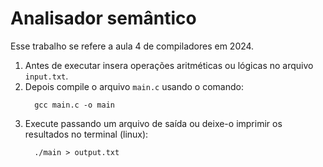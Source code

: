 # Analisador semântico

Esse trabalho se refere a aula 4 de compiladores em 2024.

1. Antes de executar insera operações aritméticas ou lógicas no arquivo `input.txt`.
2. Depois compile o arquivo `main.c` usando o comando:
     ```
       gcc main.c -o main
     ```
3. Execute passando um arquivo de saída ou deixe-o imprimir os resultados no terminal (linux):
   ```
     ./main > output.txt
   ```
